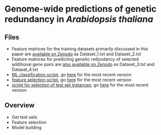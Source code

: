 # Genome-wide predictions of genetic redundancy in *Arabidopsis thaliana*


## Files
- Feature matrices for the training datasets primarily discussed in this paper are [available on Zenodo](https://doi.org/10.5281/zenodo.3987384) as Dataset_1.txt and Dataset_2.txt
- Feature matrices for predicting genetic redundancy of selected additional gene pairs are [also available on Zenodo](https://doi.org/10.5281/zenodo.3987384) as Dataset_3.txt and Dataset_4.txt
- [ML classification script](scripts/ML_classification.py), go [here](https://github.com/ShiuLab/ML-Pipeline) for the most recent version
- [feature selection script](scripts/Feature_Selection.py), go [here](https://github.com/ShiuLab/ML-Pipeline) for the most recent version
- [script for selection of test set instances](scripts/test_set.py), go [here](https://github.com/ShiuLab/ML-Pipeline) for the most recent version  

## Overview

- Get test sets
- Feature selection
- Model building
